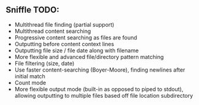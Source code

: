 Sniffle TODO:
-------------

* Multithread file finding (partial support)
* Multithread content searching
* Progressive content searching as files are found
* Outputting before content context lines
* Outputting file size / file date along with filename
* More flexible and advanced file/directory pattern matching
* File filtering (size, date)
* Use faster content-searching (Boyer-Moore), finding newlines after initial match
* Count mode
* More flexible output mode (built-in as opposed to piped to stdout), allowing outputting
  to multiple files based off file location subdirectory

